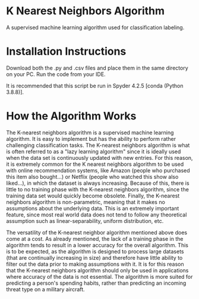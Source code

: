 # K Nearest Neighbors Algorithm
A supervised machine learning algorithm used for classification labeling.

# Installation Instructions
Download both the .py and .csv files and place them in the same directory on your PC. Run the code from your IDE.

It is recommended that this script be run in Spyder 4.2.5 [conda (Python 3.8.8)]. 

# How the Algorithm Works
The K-nearest neighbors algorithm is a supervised machine learning algorithm. It is easy to implement but has the ability to perform rather challenging classification tasks. The K-nearest neighbors algorithm is what is often referred to as a "lazy learning algorithm" since it is ideally used when the data set is continuously updated with new entries. For this reason, it is extremely common for the K nearest neighbors algorithm to be used with online recommendation systems, like Amazon (people who purchased this item also bought...) or Netflix (people who watched this show also liked...), in which the dataset is always increasing. Because of this, there is little to no training phase with the K-nearest neighbors algorithm, since the training data set would quickly become obsolete. Finally, the K-nearest neighbors algorithm is non-parametric, meaning that it makes no assumptions about the underlying data. This is an extremely important feature, since most real world data does not tend to follow any theoretical assumption such as linear-separability, uniform distribution, etc.

The versatility of the K-nearest neighbor algorithm mentioned above does come at a cost. As already mentioned, the lack of a training phase in the algorithm tends to result in a lower accuracy for the overall algorithm. This is to be expected, as the algorithm is designed to process large datasets (that are continually increasing in size) and therefore have little ability to filter out the data prior to making assumptions with it. It is for this reason that the K-nearest neighbors algorithm should only be used in applications where accuracy of the data is not essential. The algorithm is more suited for predicting a person's spending habits, rather than predicting an incoming threat type on a military aircraft. 
